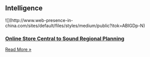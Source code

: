 ## Intelligence
 <div class="intelligence-items"> <article class="intelligence-item"> ![](http://www.web-presence-in-china.com/sites/default/files/styles/medium/public?itok=ABIGDp-N) <div class="intelligence-item-content"> 

### [Online Store Central to Sound Regional Planning](http://www.chinadigitalreview.com/3-ways-your-china-online-store-beats-the-socks-off-your-china-physical-store/ "Online Store Central to Sound Regional Planning")
 [Read More &#xBB;](http://www.chinadigitalreview.com/3-ways-your-china-online-store-beats-the-socks-off-your-china-physical-store/ "Online Store Central to Sound Regional Planning") </div> </article> </div>